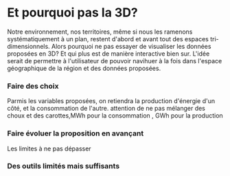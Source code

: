 # Et pourquoi pas la 3D?

Notre environnement, nos territoires, même si nous les ramenons systématiquement à un plan, restent d'abord et avant tout des espaces tri-dimensionnels.
Alors pourquoi ne pas essayer de visualiser les données proposées en 3D? Et qui plus est de manière interactive bien sur.
L'idée serait de permettre à l'utilisateur de pouvoir navihuer à la fois dans l'espace géographique de la région et des données proposées.
### Faire des choix
Parmis les variables proposées, on retiendra la production d'énergie d'un côté, et la consommation de l'autre. attention de ne pas mélanger des choux et des carottes,MWh pour la consommation , GWh pour la production

### Faire évoluer la proposition en avançant

Les limites à ne pas dépasser

### Des outils limités mais suffisants